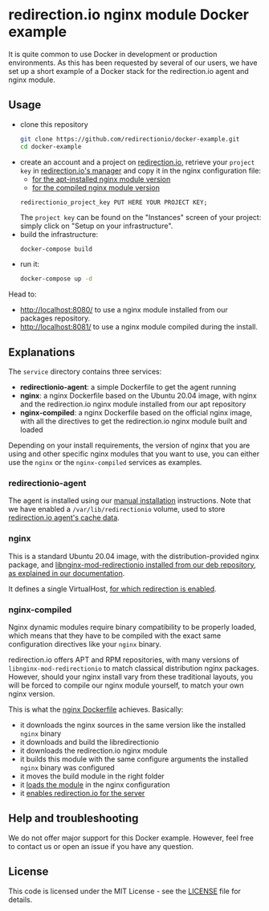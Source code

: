# redirection.io nginx module Docker example

It is quite common to use Docker in development or production environments. As this has been requested by several of our users, we have set up a short example of a Docker stack for the redirection.io agent and nginx module.

## Usage

 * clone this repository
	```sh
	git clone https://github.com/redirectionio/docker-example.git
	cd docker-example
	```
 * create an account and a project on [redirection.io](https://redirection.io), retrieve your `project key` in [redirection.io's manager](https://redirection.io/manager) and copy it in the nginx configuration file:
   * [for the apt-installed nginx module version](./services/nginx/etc/nginx/sites-enabled/default#L9)
   * [for the compiled nginx module version](./services/nginx-compiled/etc/nginx/nginx.conf#L35)
	```nginx
	redirectionio_project_key PUT HERE YOUR PROJECT KEY;
	```
   The `project key` can be found on the "Instances" screen of your project: simply click on "Setup on your infrastructure".
 * build the infrastructure:
	```sh
	docker-compose build
	```
 * run it:
	```sh
	docker-compose up -d
	```

Head to:
 * [http://localhost:8080/](http://localhost:8080/) to use a nginx module installed from our packages repository.
 * [http://localhost:8081/](http://localhost:8081/) to use a nginx module compiled during the install.

## Explanations

The `service` directory contains three services:

 * **redirectionio-agent**: a simple Dockerfile to get the agent running
 * **nginx**: a nginx Dockerfile based on the Ubuntu 20.04 image, with nginx and the redirection.io nginx module installed from our apt repository
 * **nginx-compiled**: a nginx Dockerfile based on the official nginx image, with all the directives to get the redirection.io nginx module built and loaded

Depending on your install requirements, the version of nginx that you are using and other specific nginx modules that you want to use, you can either use the `nginx` or the `nginx-compiled` services as examples.

### redirectionio-agent

The agent is installed using our [manual installation](https://redirection.io/documentation/developer-documentation/installation-of-the-agent#manual-installation) instructions. Note that we have enabled a `/var/lib/redirectionio` volume, used to store [redirection.io agent's cache data](https://redirection.io/documentation/developer-documentation/agent-configuration-reference#datadir).

### nginx

This is a standard Ubuntu 20.04 image, with the distribution-provided nginx package, and [libnginx-mod-redirectionio installed from our deb repository, as explained in our documentation](https://redirection.io/documentation/developer-documentation/nginx-module#debian-and-apt-based-distributions).

It defines a single VirtualHost, [for which redirection is enabled](./services/nginx/etc/nginx/sites-enabled/default#L8-9).

### nginx-compiled

Nginx dynamic modules require binary compatibility to be properly loaded, which means that they have to be compiled with the exact same configuration directives like your `nginx` binary.

redirection.io offers APT and RPM repositories, with many versions of `libnginx-mod-redirectionio` to match classical distribution nginx packages. However, should your nginx install vary from these traditional layouts, you will be forced to compile our nginx module yourself, to match your own nginx version.

This is what the [nginx Dockerfile](./services/nginx-compiled/Dockerfile) achieves. Basically:
 * it downloads the nginx sources in the same version like the installed `nginx` binary
 * it downloads and build the libredirectionio
 * it downloads the redirection.io nginx module
 * it builds this module with the same configure arguments the installed `nginx` binary was configured
 * it moves the build module in the right folder
 * it [loads the module](./services/nginx/etc/nginx-compiled/nginx.conf#L7) in the nginx configuration
 * it [enables redirection.io for the server](./services/nginx-compiled/etc/nginx/nginx.conf#L34-35)

## Help and troubleshooting

We do not offer major support for this Docker example. However, feel free to contact us or open an issue if you have any question.

##  License

This code is licensed under the MIT License - see the  [LICENSE](./LICENSE.md)  file for details.
